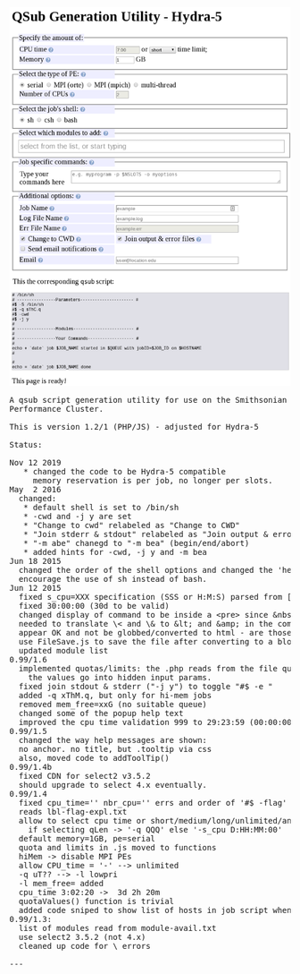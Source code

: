 ![QSubGen screenshot](QSubGen_screenshot.png)
<pre>
A qsub script generation utility for use on the Smithsonian Institution High
Performance Cluster. 

This is version 1.2/1 (PHP/JS) - adjusted for Hydra-5

Status:

Nov 12 2019 
   * changed the code to be Hydra-5 compatible 
     memory reservation is per job, no longer per slots.
May  2 2016 
  changed:
   * default shell is set to /bin/sh
   * -cwd and -j y are set
   * "Change to cwd" relabeled as "Change to CWD"
   * "Join stderr & stdout" relabeled as "Join output & error files"
   * "-m abe" chanegd to "-m bea" (begin/end/abort)
   * added hints for -cwd, -j y and -m bea
Jun 18 2015
  changed the order of the shell options and changed the 'help' message in order to
  encourage the use of sh instead of bash.
Jun 12 2015 
  fixed s_cpu=XXX specification (SSS or H:M:S) parsed from [[D:]H:]M
  fixed 30:00:00 (30d to be valid)
  changed display of command to be inside a &lt;pre&gt; since &amp;nbsp; --> ascii 240
  needed to translate \< and \& to &amp;lt; and &amp;amp; in the command section to
  appear OK and not be globbed/converted to html - are those the only two?
  use FileSave.js to save the file after converting to a blob.
  updated module list
0.99/1.6
  implemented quotas/limits: the .php reads from the file quotas.txt and
    the values go into hidden input params.
  fixed join stdout & stderr ("-j y") to toggle "#$ -e <name>"
  added -q xThM.q, but only for hi-mem jobs
  removed mem_free=xxG (no suitable queue)
  changed some of the popup help text
  improved the cpu time validation 999 to 29:23:59 (00:00:00, 2:65, ... are now invalid)
0.99/1.5
  changed the way help messages are shown: 
  no anchor. no title, but .tooltip via css
  also, moved code to addToolTip()
0.99/1.4b
  fixed CDN for select2 v3.5.2
  should upgrade to select 4.x eventually.
0.99/1.4
  fixed cpu_time='' nbr_cpu='' errs and order of '#$ -flag'
  reads lbl-flag-expl.txt
  allow to select cpu time or short/medium/long/unlimited/any
    if selecting qLen -> '-q QQQ' else '-s_cpu D:HH:MM:00'
  default memory=1GB, pe=serial
  quota and limits in .js moved to functions
  hiMem -> disable MPI PEs
  allow CPU_time = '-' --> unlimited
  -q uT?? --> -l lowpri
  -l mem_free= added
  cpu_time 3:02:20 ->  3d 2h 20m
  quotaValues() function is trivial
  added code sniped to show list of hosts in job script when selecting MPI
0.99/1.3:
  list of modules read from module-avail.txt
  use select2 3.5.2 (not 4.x)
  cleaned up code for \<tag\> errors

---


</pre>

